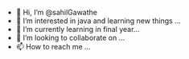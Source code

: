 - 👋 Hi, I’m @sahilGawathe
- 👀 I’m interested in  java and learning new things ...
- 🌱 I’m currently learning  in final year...
- 💞️ I’m looking to collaborate on ...
- 📫 How to reach me ...

<!---
sahilGawathe/sahilGawathe is a ✨ special ✨ repository because its `README.md` (this file) appears on your GitHub profile.
You can click the Preview link to take a look at your changes.
--->
